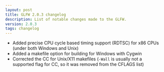 ```yaml
---
layout: post
title: GLFW 2.0.3 changelog
description: List of notable changes made to the GLFW.
version: 2.0.3
tags: changelog
---
```


- Added precise CPU cycle based timing support (RDTSC) for x86 CPUs (under both
  Windows and Unix)
- Added a makefile option for building for Windows with Cygwin
- Corrected the CC for Unix/X11 makefiles (`-Wall` is usually not a supported
  flag for CC, so it was removed from the CFLAGS list)
